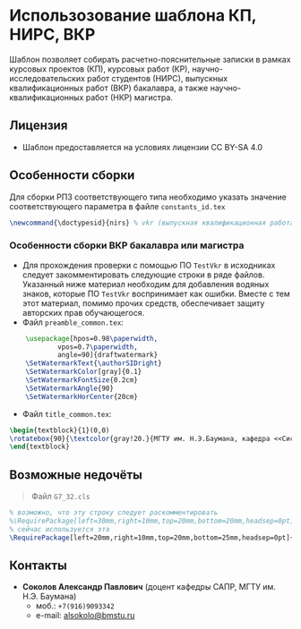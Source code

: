 # Использозование шаблона КП, НИРС, ВКР

Шаблон позволяет собирать расчетно-пояснительные записки в рамках курсовых проектов (КП), курсовых работ (КР), научно-исследовательских работ студентов (НИРС), выпускных квалификационных работ (ВКР) бакалавра, а также научно-квалификационных работ (НКР) магистра.

## Лицензия

* Шаблон предоставляется на условиях лицензии CC BY-SA 4.0

## Особенности сборки

Для сборки РПЗ соответствующего типа необходимо указать значение соответствующего параметра в файле `constants_id.tex`

```latex
\newcommand{\doctypesid}{nirs} % vkr (выпускная квалификационная работа) / kp (курсовой проект) / kr (курсовая работа) / nirs (научно-исследовательская работа студента) / nkr (научно-квалификационная работа)
```

### Особенности сборки ВКР бакалавра или магистра

* Для прохождения проверки с помощью ПО `TestVkr` в исходниках следует закомментировать следующие строки в ряде файлов. Указанный ниже материал необходим для добавления водяных знаков, которые ПО `TestVkr` воспринимает как ошибки. Вместе с тем этот материал, помимо прочих средств, обеспечивает защиту авторских прав обучающегося.
* Файл `preamble_common.tex`:

```latex
    \usepackage[hpos=0.98\paperwidth,
            vpos=0.7\paperwidth,
            angle=90]{draftwatermark}
    \SetWatermarkText{\authorSIDright}
    \SetWatermarkColor[gray]{0.1}
    \SetWatermarkFontSize{0.2cm}
    \SetWatermarkAngle{90}
    \SetWatermarkHorCenter{20cm}
```

* Файл `title_common.tex`:

```latex
\begin{textblock}{1}(0,0)
\rotatebox{90}{\textcolor{gray!20.}{МГТУ им. Н.Э.Баумана, кафедра <<Системы автоматизированного проектирования>> (РК-6), шаблон RPT (размещение sa2tml)}}
\end{textblock}
```

## Возможные недочёты

> Файл `G7_32.cls`
```latex
% возможно, что эту строку следует раскомментировать
%\RequirePackage[left=30mm,right=10mm,top=20mm,bottom=20mm,headsep=0pt]{geometry}
% сейчас используется эта
\RequirePackage[left=20mm,right=10mm,top=20mm,bottom=25mm,headsep=0pt]{geometry}

```

## Контакты

* **Соколов Александр Павлович** (доцент кафедры САПР, МГТУ им. Н.Э. Баумана)
  * моб.: `+7(916)9093342`
  * e-mail: alsokolo@bmstu.ru
